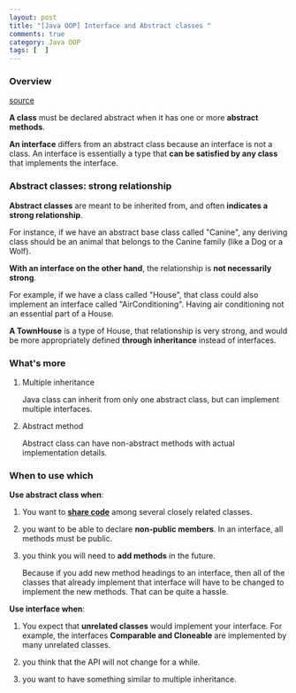 ```yaml
---
layout: post
title: "[Java OOP] Interface and Abstract classes "
comments: true
category: Java OOP
tags: [  ]
---
```


### Overview

[source](http://www.programmerinterview.com/index.php/java-questions/interface-vs-abstract-class/)

__A class__ must be declared abstract when it has one or more __abstract methods__.

__An interface__ differs from an abstract class because an interface is not a class. An interface is essentially a type that __can be satisfied by any class__ that implements the interface. 

### Abstract classes: strong relationship

__Abstract classes__ are meant to be inherited from, and often __indicates a strong relationship__.

For instance, if we have an abstract base class called "Canine", any deriving class should be an animal that belongs to the Canine family (like a Dog or a Wolf). 

__With an interface on the other hand__, the relationship is __not necessarily strong__. 

For example, if we have a class called "House", that class could also implement an interface called "AirConditioning". Having air conditioning not an essential part of a House. 

__A TownHouse__ is a type of House, that relationship is very strong, and would be more appropriately defined __through inheritance__ instead of interfaces.

### What's more

1. Multiple inheritance

    Java class can inherit from only one abstract class, but can implement multiple interfaces.

1. Abstract method 

    Abstract class can have non-abstract methods with actual implementation details. 

### When to use which

__Use abstract class when__: 

1. You want to __[share code](http://docs.oracle.com/javase/tutorial/java/IandI/abstract.html)__ among several closely related classes.

1. you want to be able to declare __non-public members__. In an interface, all methods must be public.

1. you think you will need to __add methods__ in the future. 

    Because if you add new method headings to an interface, then all of the classes that already implement that interface will have to be changed to implement the new methods. That can be quite a hassle.

__Use interface when__: 

1. You expect that __unrelated classes__ would implement your interface. For example, the interfaces __Comparable and Cloneable__ are implemented by many unrelated classes. 

1. you think that the API will not change for a while.

1. you want to have something similar to multiple inheritance.
